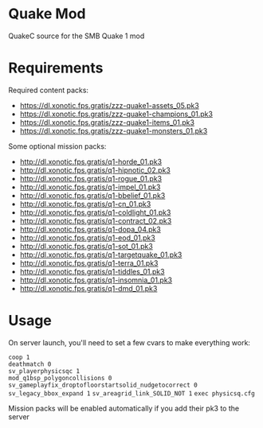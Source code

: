 Quake Mod
=========

QuakeC source for the SMB Quake 1 mod


Requirements
============
 
Required content packs:
 - https://dl.xonotic.fps.gratis/zzz-quake1-assets_05.pk3
 - https://dl.xonotic.fps.gratis/zzz-quake1-champions_01.pk3
 - https://dl.xonotic.fps.gratis/zzz-quake1-items_01.pk3
 - https://dl.xonotic.fps.gratis/zzz-quake1-monsters_01.pk3

Some optional mission packs:
 - http://dl.xonotic.fps.gratis/q1-horde_01.pk3
 - http://dl.xonotic.fps.gratis/q1-hipnotic_02.pk3
 - http://dl.xonotic.fps.gratis/q1-rogue_01.pk3
 - http://dl.xonotic.fps.gratis/q1-impel_01.pk3
 - http://dl.xonotic.fps.gratis/q1-bbelief_01.pk3
 - http://dl.xonotic.fps.gratis/q1-cn_01.pk3
 - http://dl.xonotic.fps.gratis/q1-coldlight_01.pk3
 - http://dl.xonotic.fps.gratis/q1-contract_02.pk3
 - http://dl.xonotic.fps.gratis/q1-dopa_04.pk3
 - http://dl.xonotic.fps.gratis/q1-eod_01.pk3
 - http://dl.xonotic.fps.gratis/q1-sot_01.pk3
 - http://dl.xonotic.fps.gratis/q1-targetquake_01.pk3
 - http://dl.xonotic.fps.gratis/q1-terra_01.pk3
 - http://dl.xonotic.fps.gratis/q1-tiddles_01.pk3
 - http://dl.xonotic.fps.gratis/q1-insomnia_01.pk3
 - http://dl.xonotic.fps.gratis/q1-dmd_01.pk3


Usage
=====

On server launch, you'll need to set a few cvars to make everything work:

`coop 1`  
`deathmatch 0`   
`sv_playerphysicsqc 1`  
`mod_q1bsp_polygoncollisions 0`
`sv_gameplayfix_droptofloorstartsolid_nudgetocorrect 0`
`sv_legacy_bbox_expand 1`
`sv_areagrid_link_SOLID_NOT 1`
`exec physicsq.cfg`  


Mission packs will be enabled automatically if you add their pk3 to the server
